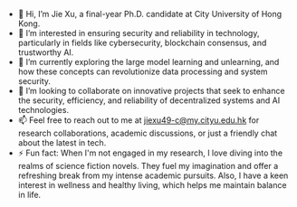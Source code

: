 - 👋 Hi, I’m Jie Xu, a final-year Ph.D. candidate at City University of Hong Kong.
- 👀 I’m interested in ensuring security and reliability in technology, particularly in fields like cybersecurity, blockchain consensus, and trustworthy AI.
- 🌱 I’m currently exploring the large model learning and unlearning, and how these concepts can revolutionize data processing and system security.
- 💞️ I’m looking to collaborate on innovative projects that seek to enhance the security, efficiency, and reliability of decentralized systems and AI technologies.
- 📫 Feel free to reach out to me at jiexu49-c@my.cityu.edu.hk for research collaborations, academic discussions, or just a friendly chat about the latest in tech.
- ⚡ Fun fact: When I'm not engaged in my research, I love diving into the realms of science fiction novels. They fuel my imagination and offer a refreshing break from my intense academic pursuits. Also, I have a keen interest in wellness and healthy living, which helps me maintain balance in life.
